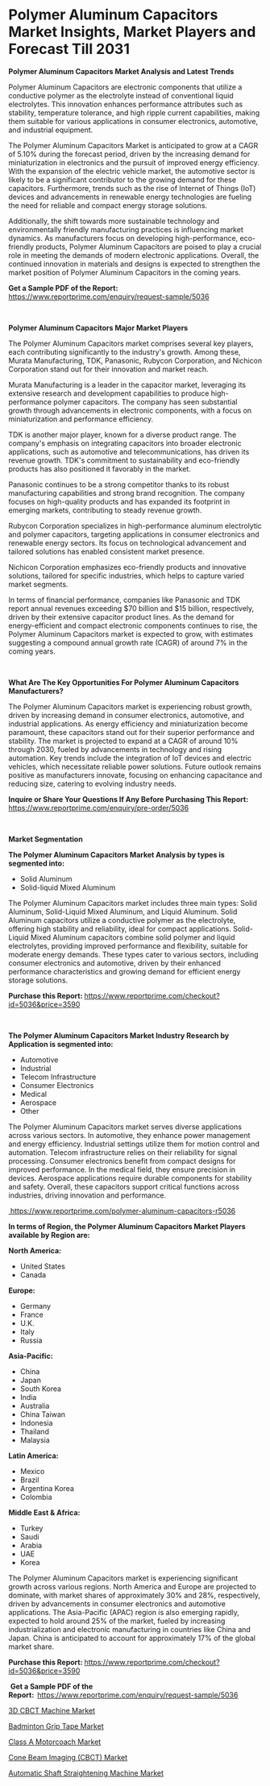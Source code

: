 <p><h1>Polymer Aluminum Capacitors Market Insights, Market Players and Forecast Till 2031</h1></p><p><strong>Polymer Aluminum Capacitors Market Analysis and Latest Trends</strong></p>
<p><p>Polymer Aluminum Capacitors are electronic components that utilize a conductive polymer as the electrolyte instead of conventional liquid electrolytes. This innovation enhances performance attributes such as stability, temperature tolerance, and high ripple current capabilities, making them suitable for various applications in consumer electronics, automotive, and industrial equipment. </p><p>The Polymer Aluminum Capacitors Market is anticipated to grow at a CAGR of 5.10% during the forecast period, driven by the increasing demand for miniaturization in electronics and the pursuit of improved energy efficiency. With the expansion of the electric vehicle market, the automotive sector is likely to be a significant contributor to the growing demand for these capacitors. Furthermore, trends such as the rise of Internet of Things (IoT) devices and advancements in renewable energy technologies are fueling the need for reliable and compact energy storage solutions.</p><p>Additionally, the shift towards more sustainable technology and environmentally friendly manufacturing practices is influencing market dynamics. As manufacturers focus on developing high-performance, eco-friendly products, Polymer Aluminum Capacitors are poised to play a crucial role in meeting the demands of modern electronic applications. Overall, the continued innovation in materials and designs is expected to strengthen the market position of Polymer Aluminum Capacitors in the coming years.</p></p>
<p><strong>Get a Sample PDF of the Report:&nbsp;</strong> <a href="https://www.reportprime.com/enquiry/request-sample/5036">https://www.reportprime.com/enquiry/request-sample/5036</a></p>
<p>&nbsp;</p>
<p><strong>Polymer Aluminum Capacitors Major Market Players</strong></p>
<p><p>The Polymer Aluminum Capacitors market comprises several key players, each contributing significantly to the industry's growth. Among these, Murata Manufacturing, TDK, Panasonic, Rubycon Corporation, and Nichicon Corporation stand out for their innovation and market reach.</p><p>Murata Manufacturing is a leader in the capacitor market, leveraging its extensive research and development capabilities to produce high-performance polymer capacitors. The company has seen substantial growth through advancements in electronic components, with a focus on miniaturization and performance efficiency.</p><p>TDK is another major player, known for a diverse product range. The company's emphasis on integrating capacitors into broader electronic applications, such as automotive and telecommunications, has driven its revenue growth. TDK's commitment to sustainability and eco-friendly products has also positioned it favorably in the market.</p><p>Panasonic continues to be a strong competitor thanks to its robust manufacturing capabilities and strong brand recognition. The company focuses on high-quality products and has expanded its footprint in emerging markets, contributing to steady revenue growth.</p><p>Rubycon Corporation specializes in high-performance aluminum electrolytic and polymer capacitors, targeting applications in consumer electronics and renewable energy sectors. Its focus on technological advancement and tailored solutions has enabled consistent market presence.</p><p>Nichicon Corporation emphasizes eco-friendly products and innovative solutions, tailored for specific industries, which helps to capture varied market segments.</p><p>In terms of financial performance, companies like Panasonic and TDK report annual revenues exceeding $70 billion and $15 billion, respectively, driven by their extensive capacitor product lines. As the demand for energy-efficient and compact electronic components continues to rise, the Polymer Aluminum Capacitors market is expected to grow, with estimates suggesting a compound annual growth rate (CAGR) of around 7% in the coming years.</p></p>
<p>&nbsp;</p>
<p><strong>What Are The Key Opportunities For Polymer Aluminum Capacitors Manufacturers?</strong></p>
<p><p>The Polymer Aluminum Capacitors market is experiencing robust growth, driven by increasing demand in consumer electronics, automotive, and industrial applications. As energy efficiency and miniaturization become paramount, these capacitors stand out for their superior performance and stability. The market is projected to expand at a CAGR of around 10% through 2030, fueled by advancements in technology and rising automation. Key trends include the integration of IoT devices and electric vehicles, which necessitate reliable power solutions. Future outlook remains positive as manufacturers innovate, focusing on enhancing capacitance and reducing size, catering to evolving industry needs.</p></p>
<p><strong>Inquire or Share Your Questions If Any Before Purchasing This Report:</strong> <a href="https://www.reportprime.com/enquiry/pre-order/5036">https://www.reportprime.com/enquiry/pre-order/5036</a></p>
<p>&nbsp;</p>
<p><strong>Market Segmentation</strong></p>
<p><strong>The Polymer Aluminum Capacitors Market Analysis by types is segmented into:</strong></p>
<p><ul><li>Solid Aluminum</li><li>Solid-liquid Mixed Aluminum</li></ul></p>
<p><p>The Polymer Aluminum Capacitors market includes three main types: Solid Aluminum, Solid-Liquid Mixed Aluminum, and Liquid Aluminum. Solid Aluminum capacitors utilize a conductive polymer as the electrolyte, offering high stability and reliability, ideal for compact applications. Solid-Liquid Mixed Aluminum capacitors combine solid polymer and liquid electrolytes, providing improved performance and flexibility, suitable for moderate energy demands. These types cater to various sectors, including consumer electronics and automotive, driven by their enhanced performance characteristics and growing demand for efficient energy storage solutions.</p></p>
<p><strong>Purchase this Report:&nbsp;</strong><a href="https://www.reportprime.com/checkout?id=5036&price=3590">https://www.reportprime.com/checkout?id=5036&price=3590</a></p>
<p>&nbsp;</p>
<p><strong>The Polymer Aluminum Capacitors Market Industry Research by Application is segmented into:</strong></p>
<p><ul><li>Automotive</li><li>Industrial</li><li>Telecom Infrastructure</li><li>Consumer Electronics</li><li>Medical</li><li>Aerospace</li><li>Other</li></ul></p>
<p><p>The Polymer Aluminum Capacitors market serves diverse applications across various sectors. In automotive, they enhance power management and energy efficiency. Industrial settings utilize them for motion control and automation. Telecom infrastructure relies on their reliability for signal processing. Consumer electronics benefit from compact designs for improved performance. In the medical field, they ensure precision in devices. Aerospace applications require durable components for stability and safety. Overall, these capacitors support critical functions across industries, driving innovation and performance.</p></p>
<p><a href="https://www.reportprime.com/polymer-aluminum-capacitors-r5036">&nbsp;https://www.reportprime.com/polymer-aluminum-capacitors-r5036</a></p>
<p><strong>In terms of Region, the Polymer Aluminum Capacitors Market Players available by Region are:</strong></p>
<p>
    <p> <strong> North America: </strong>
        <ul>
            <li>United States</li>
            <li>Canada</li>
        </ul>
        </p> 
    <p> <strong> Europe: </strong>
        <ul>
            <li>Germany</li>
            <li>France</li>
            <li>U.K.</li>
            <li>Italy</li>
            <li>Russia</li>
        </ul>
        </p> 
    <p> <strong> Asia-Pacific: </strong>
        <ul>
            <li>China</li>
            <li>Japan</li>
            <li>South Korea</li>
            <li>India</li>
            <li>Australia</li>
            <li>China Taiwan</li>
            <li>Indonesia</li>
            <li>Thailand</li>
            <li>Malaysia</li>
        </ul>
        </p> 
    <p> <strong> Latin America: </strong>
        <ul>
            <li>Mexico</li>
            <li>Brazil</li>
            <li>Argentina Korea</li>
            <li>Colombia</li>
        </ul>
        </p> 
    <p> <strong> Middle East & Africa: </strong>
        <ul>
            <li>Turkey</li>
            <li>Saudi</li>
            <li>Arabia</li>
            <li>UAE</li>
            <li>Korea</li>
        </ul>
    </p>
    </p>
<p><p>The Polymer Aluminum Capacitors market is experiencing significant growth across various regions. North America and Europe are projected to dominate, with market shares of approximately 30% and 28%, respectively, driven by advancements in consumer electronics and automotive applications. The Asia-Pacific (APAC) region is also emerging rapidly, expected to hold around 25% of the market, fueled by increasing industrialization and electronic manufacturing in countries like China and Japan. China is anticipated to account for approximately 17% of the global market share.</p></p>
<p><strong>Purchase this Report: </strong><a href="https://www.reportprime.com/checkout?id=5036&price=3590">https://www.reportprime.com/checkout?id=5036&price=3590</a></p>
<p>&nbsp;<strong>Get a Sample PDF of the Report:&nbsp;&nbsp;</strong><a href="https://www.reportprime.com/enquiry/request-sample/5036">https://www.reportprime.com/enquiry/request-sample/5036</a></p>
<p><strong></strong></p>
<p><p><a href="https://issuu.com/reportprime-2/docs/3d-cbct-machine-market-size-2030.pp_73366e4b82c1c0">3D CBCT Machine Market</a></p><p><a href="https://www.linkedin.com/pulse/global-badminton-grip-tape-market-status-2024-2031-forecast-m3wfe?trackingId=LN2efuNLSTuQt5b4H9L7gw%3D%3D">Badminton Grip Tape Market</a></p><p><a href="https://www.linkedin.com/pulse/class-motorcoach-market-size-growing-cagr-89-report-covers-c8hwe?trackingId=xpMW7tyERq66VIYUoBnZBA%3D%3D">Class A Motorcoach Market</a></p><p><a href="https://issuu.com/reportprime-2/docs/cone-beam-imaging-cbct-market-size-_3c36e4ea9b6beb">Cone Beam Imaging (CBCT) Market</a></p><p><a href="https://www.linkedin.com/pulse/exploring-automatic-shaft-straightening-machine-market-dynamics-avaqe?trackingId=g11jXj7SQ8yciqpy1ab6aw%3D%3D">Automatic Shaft Straightening Machine Market</a></p></p>
